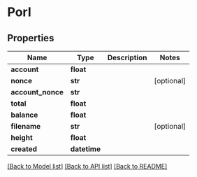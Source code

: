 # Porl

## Properties
Name | Type | Description | Notes
------------ | ------------- | ------------- | -------------
**account** | **float** |  | 
**nonce** | **str** |  | [optional] 
**account_nonce** | **str** |  | 
**total** | **float** |  | 
**balance** | **float** |  | 
**filename** | **str** |  | [optional] 
**height** | **float** |  | 
**created** | **datetime** |  | 

[[Back to Model list]](../README.md#documentation-for-models) [[Back to API list]](../README.md#documentation-for-api-endpoints) [[Back to README]](../README.md)


